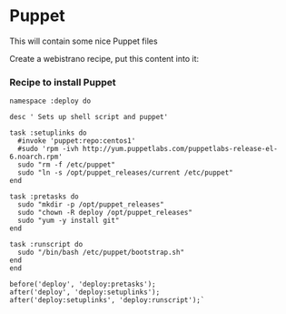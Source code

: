 Puppet
======

This will contain some nice Puppet files

Create a webistrano recipe, put this content into it:



### Recipe to install Puppet

    namespace :deploy do

    desc ' Sets up shell script and puppet'

    task :setuplinks do
      #invoke 'puppet:repo:centos1'
      #sudo 'rpm -ivh http://yum.puppetlabs.com/puppetlabs-release-el-6.noarch.rpm'
      sudo "rm -f /etc/puppet"
      sudo "ln -s /opt/puppet_releases/current /etc/puppet"
    end

    task :pretasks do
      sudo "mkdir -p /opt/puppet_releases"
      sudo "chown -R deploy /opt/puppet_releases"
      sudo "yum -y install git"
    end

    task :runscript do
      sudo "/bin/bash /etc/puppet/bootstrap.sh"
    end
    end

    before('deploy', 'deploy:pretasks');
    after('deploy', 'deploy:setuplinks');
    after('deploy:setuplinks', 'deploy:runscript');`


